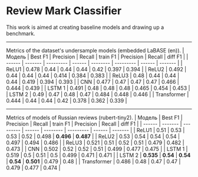 # Review Mark Classifier
This work is aimed at creating baseline models and drawing up a benchmark.
***
Metrics of the dataset's undersample models (embedded LaBASE (en)).
| Модель | Best F1 | Precision | Recall | train F1 | Precision | Recall | diff F1 |
| ------ | ------- | --------- | ------ | -------- | --------- | ------ | ------- |
| ReLU1 | 0.478 | 0.44 | 0.44 | 0.44 | 0.42 | 0.397 | 0.394 |
| ReLU2 | 0.492 | 0.44 | 0.44 | 0.44 | 0.414 | 0.384 | 0.383 |
| ReLU3 | 0.48 | 0.44 | 0.44 | 0.44 | 0.419 | 0.394 | 0.393 |
| CNN | 0.477 | 0.47 | 0.47 | 0.47 | 0.466 | 0.444 | 0.439 |
| LSTM 1 | 0.491 | 0.48 | 0.48 | 0.48 | 0.465 | 0.454 | 0.453 |
| LSTM 2 | 0.49 | 0.47 | 0.48 | 0.47 | 0.484 | 0.448 | 0.446 |
| Transformer | 0.444 | 0.44 | 0.44 | 0.42 | 0.378 | 0.362 | 0.339 |
___
Metrics of models of Russian reviews (rubert-tiny2).
| Модель | Best F1 | Precision | Recall | train F1 | Precision | Recall | diff F1 |
| ------ | ------- | --------- | ------ | -------- | --------- | ------ | ------- |
| ReLU1 | 0.51 | 0.53 | 0.53 | 0.52 | 0.498 | **0.496** | **0.487** |
| ReLU2 | 0.53 | 0.54 | 0.54 | 0.54 | 0.497 | 0.494 | 0.486 |
| ReLU3 | 0.521 | 0.51 | 0.52 | 0.51 | 0.479 | 0.482 | 0.473 |
| CNN | 0.502 | 0.52 | 0.52 | 0.51 | 0.499 | 0.477 | 0.475 |
| LSTM 1 | 0.519 | 0.5 | 0.51 | 0.5 | 0.499 | 0.471 | 0.471 |
| LSTM 2 | **0.535** | **0.54** | **0.54** | **0.54** | **0.501** | 0.479 | 0.48 |
| Transformer | 0.486 | 0.48 | 0.47 | 0.47 | 0.479 | 0.477 | 0.474 |
